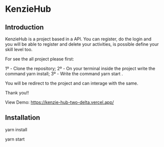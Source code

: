 # KenzieHub

## Introduction

KenzieHub is a project based in a API. You can register, do the login and you will be able to register and delete your activities, is possible define your skill level too.

For see the all project please first:

1º - Clone the repository;
2º - On your terminal inside the project write the command yarn install;
3º - Write the command yarn start .

You will be redirect to the project and can interage with the same.

Thank you!!

View Demo: https://kenzie-hub-two-delta.vercel.app/

## Installation

yarn install

yarn start

